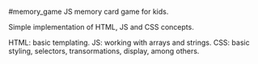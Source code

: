 #memory_game
JS memory card game for kids.

Simple implementation of HTML, JS and CSS concepts.

HTML: basic templating.
JS: working with arrays and strings.
CSS: basic styling, selectors, transormations, display, among others.
